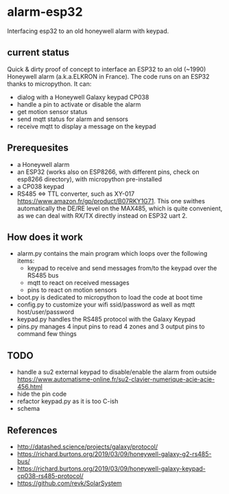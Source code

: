 # alarm-esp32

Interfacing esp32 to an old honeywell alarm with keypad.

## current status

Quick & dirty proof of concept to interface an ESP32 to an old (~1990) Honeywell alarm (a.k.a.ELKRON in France). The code runs on an ESP32 thanks to micropython. It can:

- dialog with a Honeywell Galaxy keypad CP038
- handle a pin to activate or disable the alarm
- get motion sensor status
- send mqtt status for alarm and sensors
- receive mqtt to display a message on the keypad

## Prerequesites

- a Honeywell alarm
- an ESP32 (works also on ESP8266, with different pins, check on esp8266 directory), with micropython pre-installed
- a CP038 keypad
- RS485 <=> TTL converter, such as XY-017 <https://www.amazon.fr/gp/product/B07RKY1G71>. This one swithes automatically the DE/RE level on the MAX485, which is quite convenient, as we can deal with RX/TX directly instead on ESP32 uart 2.

## How does it work

- alarm.py contains the main program which loops over the following items:
  - keypad to receive and send messages from/to the keypad over the RS485 bus
  - mqtt to react on received messages
  - pins to react on motion sensors
- boot.py is dedicated to micropython to load the code at boot time
- config.py to customize your wifi ssid/password as well as mqtt host/user/password
- keypad.py handles the RS485 protocol with the Galaxy Keypad
- pins.py manages 4 input pins to read 4 zones and 3 output pins to command few things

## TODO

- handle a su2 external keypad to disable/enable the alarm from outside <https://www.automatisme-online.fr/su2-clavier-numerique-acie-acie-456.html>
- hide the pin code
- refactor keypad.py as it is too C-ish
- schema

## References

- <http://datashed.science/projects/galaxy/protocol/>
- <https://richard.burtons.org/2019/03/09/honeywell-galaxy-g2-rs485-bus/>
- <https://richard.burtons.org/2019/03/09/honeywell-galaxy-keypad-cp038-rs485-protocol/>
- <https://github.com/revk/SolarSystem>

